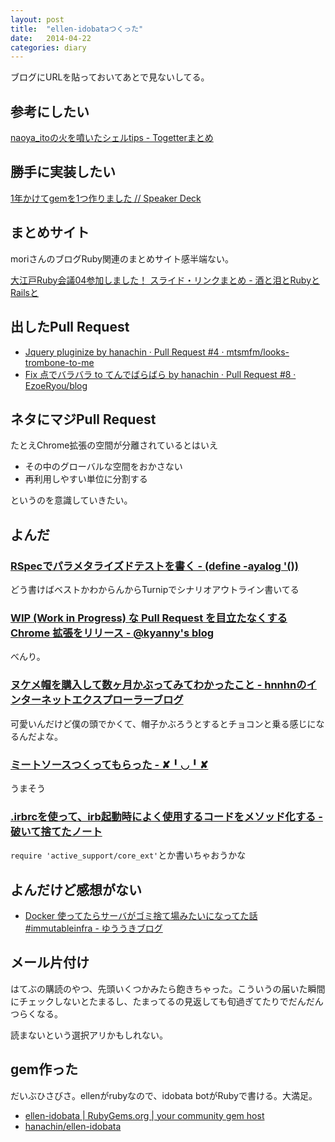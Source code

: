 ```yaml
---
layout: post
title:  "ellen-idobataつくった"
date:   2014-04-22
categories: diary
---
```

ブログにURLを貼っておいてあとで見ないしてる。

## 参考にしたい
[naoya_itoの火を噴いたシェルtips - Togetterまとめ](http://togetter.com/li/652438)

## 勝手に実装したい
[1年かけてgemを1つ作りました // Speaker Deck](https://speakerdeck.com/kunitoo/1nian-kaketegemwo1tuzuo-rimasita)


## まとめサイト
moriさんのブログRuby関連のまとめサイト感半端ない。

[大江戸Ruby会議04参加しました！ スライド・リンクまとめ - 酒と泪とRubyとRailsと](http://morizyun.github.io/blog/oedo-ruby-kaigi-04-asakusa-rb/)

## 出したPull Request
- [Jquery pluginize by hanachin · Pull Request #4 · mtsmfm/looks-trombone-to-me](https://github.com/mtsmfm/looks-trombone-to-me/pull/4)
- [Fix 点でバラバラ to てんでばらばら by hanachin · Pull Request #8 · EzoeRyou/blog](https://github.com/EzoeRyou/blog/pull/8)

## ネタにマジPull Request

たとえChrome拡張の空間が分離されているとはいえ

- その中のグローバルな空間をおかさない
- 再利用しやすい単位に分割する

というのを意識していきたい。

## よんだ
### [RSpecでパラメタライズドテストを書く - (define -ayalog '())](http://ayato.hateblo.jp/entry/20140421/1398067874)
どう書けばベストかわからんからTurnipでシナリオアウトライン書いてる

### [WIP (Work in Progress) な Pull Request を目立たなくする Chrome 拡張をリリース - @kyanny's blog](http://blog.kyanny.me/entry/2014/04/21/122630)
べんり。

### [ヌケメ帽を購入して数ヶ月かぶってみてわかったこと - hnnhnのインターネットエクスプローラーブログ](http://hnnhn.hatenablog.jp/entry/2014/04/20/065142)
可愛いんだけど僕の頭でかくて、帽子かぶろうとするとチョコンと乗る感じになるんだよな。

### [ミートソースつくってもらった - ✘╹◡╹✘](http://r7kamura.hatenablog.com/entry/2014/04/18/222555)
うまそう

### [.irbrcを使って、irb起動時によく使用するコードをメソッド化する - 破いて捨てたノート](http://yachibit.hateblo.jp/entry/2014/03/28/010627)
`require 'active_support/core_ext'`とか書いちゃおうかな

## よんだけど感想がない

- [Docker 使ってたらサーバがゴミ捨て場みたいになってた話 #immutableinfra - ゆううきブログ](http://yuuki.hatenablog.com/entry/ii-conference01)

## メール片付け
はてぶの購読のやつ、先頭いくつかみたら飽きちゃった。こういうの届いた瞬間にチェックしないとたまるし、たまってるの見返しても旬過ぎてたりでだんだんつらくなる。

読まないという選択アリかもしれない。


## gem作った
だいぶひさびさ。ellenがrubyなので、idobata botがRubyで書ける。大満足。

- [ellen-idobata | RubyGems.org | your community gem host](https://rubygems.org/gems/ellen-idobata)
- [hanachin/ellen-idobata](https://github.com/hanachin/ellen-idobata)

